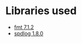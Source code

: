 # Libraries used
* [fmt 7.1.2](https://github.com/fmtlib/fmt)
* [spdlog 1.8.0](https://github.com/gabime/spdlog)

